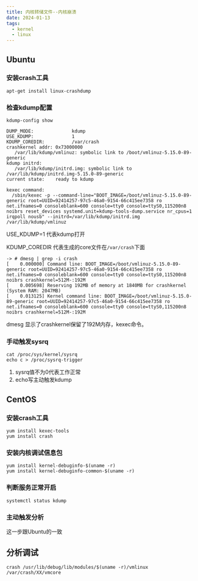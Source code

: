 ```yaml
---
title: 内核转储文件--内核崩溃
date: 2024-01-13
tags:
  - kernel
  - linux
---
```


## Ubuntu

### 安装crash工具
```console
apt-get install linux-crashdump
```

### 检查kdump配置
```console
kdump-config show

DUMP_MODE:              kdump
USE_KDUMP:              1
KDUMP_COREDIR:          /var/crash
crashkernel addr: 0x73000000
   /var/lib/kdump/vmlinuz: symbolic link to /boot/vmlinuz-5.15.0-89-generic
kdump initrd:
   /var/lib/kdump/initrd.img: symbolic link to /var/lib/kdump/initrd.img-5.15.0-89-generic
current state:    ready to kdump

kexec command:
  /sbin/kexec -p --command-line="BOOT_IMAGE=/boot/vmlinuz-5.15.0-89-generic root=UUID=92414257-97c5-46a0-9154-66c415ee7358 ro net.ifnames=0 consoleblank=600 console=tty0 console=ttyS0,115200n8 noibrs reset_devices systemd.unit=kdump-tools-dump.service nr_cpus=1 irqpoll nousb" --initrd=/var/lib/kdump/initrd.img /var/lib/kdump/vmlinuz
```

USE_KDUMP=1 代表kdump打开

KDUMP_COREDIR 代表生成的core文件在`/var/crash`下面

```console
-> # dmesg | grep -i crash
[    0.000000] Command line: BOOT_IMAGE=/boot/vmlinuz-5.15.0-89-generic root=UUID=92414257-97c5-46a0-9154-66c415ee7358 ro net.ifnames=0 consoleblank=600 console=tty0 console=ttyS0,115200n8 noibrs crashkernel=512M-:192M
[    0.005698] Reserving 192MB of memory at 1840MB for crashkernel (System RAM: 2047MB)
[    0.013125] Kernel command line: BOOT_IMAGE=/boot/vmlinuz-5.15.0-89-generic root=UUID=92414257-97c5-46a0-9154-66c415ee7358 ro net.ifnames=0 consoleblank=600 console=tty0 console=ttyS0,115200n8 noibrs crashkernel=512M-:192M
```

dmesg 显示了crashkernel保留了192M内存，kexec命令。

### 手动触发sysrq
```console
cat /proc/sys/kernel/sysrq
echo c > /proc/sysrq-trigger
```

1. sysrq值不为0代表工作正常
2. echo写主动触发kdump

## CentOS

### 安装crash工具
```console
yum install kexec-tools
yum install crash
```

### 安装内核调试信息包
```console
yum install kernel-debuginfo-$(uname -r)
yum install kernel-debuginfo-common-$(uname -r)
```

### 判断服务正常开启
```console
systemctl status kdump
```

### 主动触发分析
这一步跟Ubuntu的一致

## 分析调试
```console
crash /usr/lib/debug/lib/modules/$(uname -r)/vmlinux /var/crash/XX/vmcore
```
